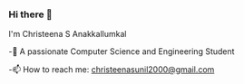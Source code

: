 ### Hi there 👋
I'm Christeena S Anakkallumkal

   -🔭 A passionate Computer Science and Engineering Student
   
   -📫 How to reach me: christeenasunil2000@gmail.com
   

<!--
**ChristeenaS/ChristeenaS** is a ✨ _special_ ✨ repository because its `README.md` (this file) appears on your GitHub profile.

Here are some ideas to get you started:

- 
- 🌱 I’m currently learning ...
- 👯 I’m looking to collaborate on ...
- 🤔 I’m looking for help with ...
- 💬 Ask me about ...
-...
- 😄 Pronouns: ...
- ⚡ Fun fact: ...
-->
